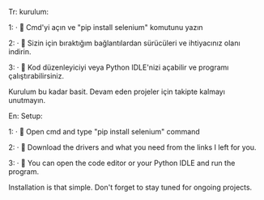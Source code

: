 Tr: kurulum:

1:
· 🤖 Cmd'yi açın ve "pip install selenium" komutunu yazın

2:
· 🤖 Sizin için bıraktığım bağlantılardan sürücüleri ve ihtiyacınız olanı indirin.

3:
· 🤖 Kod düzenleyiciyi veya Python IDLE'nizi açabilir ve programı çalıştırabilirsiniz.


Kurulum bu kadar basit. Devam eden projeler için takipte kalmayı unutmayın.


En: Setup:

1:
· 🤖 Open cmd and type "pip install selenium" command

2:
· 🤖 Download the drivers and what you need from the links I left for you.

3:
· 🤖 You can open the code editor or your Python IDLE and run the program.


Installation is that simple. Don't forget to stay tuned for ongoing projects.
